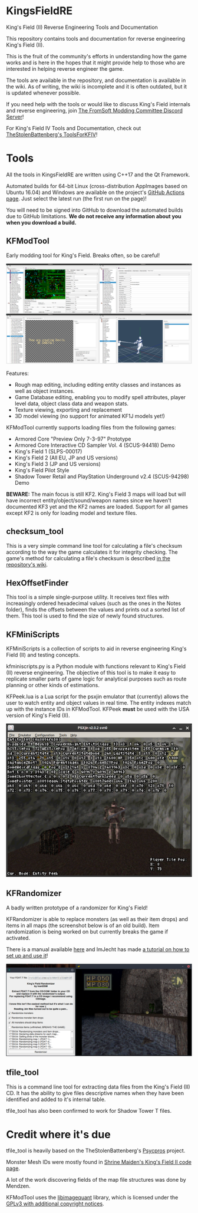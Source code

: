 # KingsFieldRE
King's Field (II) Reverse Engineering Tools and Documentation

This repository contains tools and documentation for reverse engineering King's Field (II).

This is the fruit of the community's efforts in understanding how the game works and is here in the hopes that it might provide help to those who are interested in helping reverse engineer the game.

The tools are available in the repository, and documentation is available in the wiki. As of writing, the wiki is incomplete and it is often outdated, but it is updated whenever possible.

If you need help with the tools or would like to discuss King's Field internals and reverse engineering, join [The FromSoft Modding Committee Discord Server](https://discord.gg/jUzZwWWUXd)!

For King's Field IV Tools and Documentation, check out [TheStolenBattenberg's ToolsForKFIV](https://github.com/TheStolenBattenberg/ToolsForKFIV)!

# Tools

All the tools in KingsFieldRE are written using C++17 and the Qt Framework.

Automated builds for 64-bit Linux (cross-distribution AppImages based on Ubuntu 16.04) and Windows are available on the project's [GitHub Actions page](https://github.com/IvanDSM/KingsFieldRE/actions). Just select the latest run (the first run on the page)! 

You will need to be signed into GitHub to download the automated builds due to GitHub limitations. **We do not receive any information about you when you download a build.**

## KFModTool
Early modding tool for King's Field. Breaks often, so be careful!

![KFModTool screenshot](wiki/kfmodtool.png)

Features:

* Rough map editing, including editing entity classes and instances as well as object instances.
* Game Database editing, enabling you to modify spell attributes, player level data, object class data and weapon stats.
* Texture viewing, exporting and replacement
* 3D model viewing (no support for animated KF1J models yet!)

KFModTool currently supports loading files from the following games:
* Armored Core "Preview Only 7-3-97" Prototype
* Armored Core Interactive CD Sampler Vol. 4 (SCUS-94418) Demo
* King's Field 1 (SLPS-00017)
* King's Field 2 (All EU, JP and US versions)
* King's Field 3 (JP and US versions)
* King's Field Pilot Style
* Shadow Tower Retail and PlayStation Underground v2.4 (SCUS-94298) Demo

**BEWARE:** The main focus is still KF2. King's Field 3 maps will load but will have incorrect entity/object/sound/weapon names since we haven't documented KF3 yet and the KF2 names are loaded. Support for all games except KF2 is only for loading model and texture files.

## checksum_tool
This is a very simple command line tool for calculating a file's checksum according to the way the game calculates it for integrity checking. The game's method for calculating a file's checksum is described [in the repository's wiki](https://github.com/IvanDSM/KingsFieldRE/wiki/File-Checksum-Algorithm).

## HexOffsetFinder
This tool is a simple single-purpose utility. It receives text files with increasingly ordered hexadecimal values (such as the ones in the Notes folder), finds the offsets between the values and prints out a sorted list of them. This tool is used to find the size of newly found structures.

## KFMiniScripts
KFMiniScripts is a collection of scripts to aid in reverse engineering King's Field (II) and testing concepts. 

kfminiscripts.py is a Python module with functions relevant to King's Field (II) reverse engineering. The objective of this tool is to make it easy to replicate smaller parts of game logic for analytical purposes such as route planning or other kinds of estimations.

KFPeek.lua is a Lua script for the psxjin emulator that (currently) allows the user to watch entity and object values in real time. The entity indexes match up with the instance IDs in KFModTool. KFPeek **must** be used with the USA version of King's Field (II).

![KFPeek screenshot](wiki/kfpeek.png)

## KFRandomizer
A badly written prototype of a randomizer for King's Field!

KFRandomizer is able to replace monsters (as well as their item drops) and items in all maps (the screenshot below is of an old build). Item randomization is being worked on but currently breaks the game if activated.

There is a manual available [here](https://github.com/IvanDSM/KingsFieldRE/blob/master/Tools/KFRandomizer/README.md) and ImJecht has made [a tutorial on how to set up and use it](https://youtu.be/VHVXxpg4R5I)!

![KFRandomizer screenshot](wiki/kfrandomizer.png)

## tfile_tool
This is a command line tool for extracting data files from the King's Field (II) CD. It has the ability to give files descriptive names when they have been identified and added to it's internal table.

tfile_tool has also been confirmed to work for Shadow Tower T files.

# Credit where it's due
tfile_tool is heavily based on the TheStolenBattenberg's [Psycpros](https://github.com/TheStolenBattenberg/Psycpros) project.

Monster Mesh IDs were mostly found in [Shrine Maiden's King's Field II code page](http://mikosans.web.fc2.com/code/kings-field-2.html).

A lot of the work discovering fields of the map file structures was done by Mendzen.

KFModTool uses the [libimagequant](https://pngquant.org/lib/) library, which is licensed under the [GPLv3 with additional copyright notices](https://raw.githubusercontent.com/ImageOptim/libimagequant/master/COPYRIGHT).
